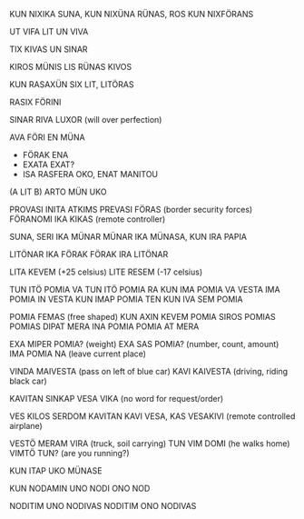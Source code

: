 KUN NIXIKA SUNA, KUN NIXÜNA RÜNAS, ROS KUN NIXFÖRANS

UT VIFA LIT UN VIVA

TIX KIVAS UN SINAR

KIROS MÜNIS LIS RÜNAS KIVOS

KUN RASAXÜN SIX LIT, LITÖRAS

RASIX FÖRINI

SINAR RIVA LUXOR (will over perfection)

AVA FÖRI EN MÜNA

- FÖRAK ENA
- EXATA EXAT?
- ISA RASFERA OKO, ENAT MANITOU


(A LIT B) ARTO MÜN UKO

PROVASI INITA ATKIMS
PREVASI FÖRAS (border security forces)
FÖRANOMI IKA KIKAS (remote controller)
 
SUNA, SERI IKA MÜNAR
MÜNAR IKA MÜNASA, KUN IRA PAPIA

LITÖNAR IKA FÖRAK
FÖRAK IRA LITÖNAR

LITA KEVEM (+25 celsius)
LITE RESEM (-17 celsius)

TUN ITÖ POMIA VA
TUN ITÖ POMIA RA
KUN IMA POMIA VA VESTA
IMA POMIA IN VESTA
KUN IMAP POMIA TEN
KUN IVA SEM POMIA

POMIA FEMAS (free shaped)
KUN AXIN KEVEM POMIA
SIROS POMIAS
POMIAS DIPAT
MERA INA POMIA
POMIA AT MERA

EXA MIPER POMIA? (weight)
EXA SAS POMIA? (number, count, amount)
IMA POMIA NA (leave current place)

VINDA MAIVESTA  (pass on left of blue car)
KAVI KAIVESTA (driving, riding black car)

KAVITAN SINKAP VESA VIKA  (no word for request/order)

VES KILOS SERDOM 
KAVITAN KAVI VESA, KAS
VESAKIVI  (remote controlled airplane)

VESTÖ MERAM VIRA (truck, soil carrying)
TUN VIM DOMI  (he walks home)
VIMTÖ TUN? (are you running?)

KUN ITAP UKO MÜNASE

KUN NODAMIN UNO
NODI ONO NOD

NODITIM UNO NODIVAS
NODITIM ONO NODIVAS



